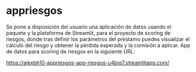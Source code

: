 # appriesgos

Se pone a disposición del usuario una aplicación de datos usando el paquete y la plataforma de Streamlit, para el proyecto de scoring de riesgos, donde tras definir los parámetros del préstamo 
puedes visualizar el cálculo del riesgo y obtener la pérdida esperada y la comisión a aplicar.
App de datos para scoring de riesgos en la siguiente URL:

https://alexbh10-appriesgos-app-riesgos-u4bjq7.streamlitapp.com/
